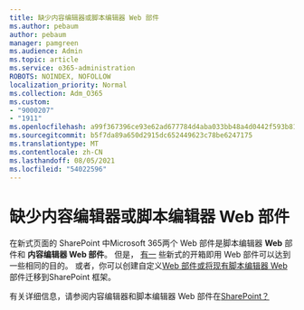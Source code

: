 ```yaml
---
title: 缺少内容编辑器或脚本编辑器 Web 部件
ms.author: pebaum
author: pebaum
manager: pamgreen
ms.audience: Admin
ms.topic: article
ms.service: o365-administration
ROBOTS: NOINDEX, NOFOLLOW
localization_priority: Normal
ms.collection: Adm_O365
ms.custom:
- "9000207"
- "1911"
ms.openlocfilehash: a99f367396ce93e62ad677784d4aba033bb48a4d0442f593b81dfaa607739403
ms.sourcegitcommit: b5f7da89a650d2915dc652449623c78be6247175
ms.translationtype: MT
ms.contentlocale: zh-CN
ms.lasthandoff: 08/05/2021
ms.locfileid: "54022596"
---
```

# <a name="content-editor-or-script-editor-web-parts-are-missing"></a>缺少内容编辑器或脚本编辑器 Web 部件

在新式页面的 SharePoint 中Microsoft 365两个 Web 部件是脚本编辑器 **Web** 部件和 **内容编辑器 Web 部件**。 但是， [有一](https://support.microsoft.com/office/ed6cc9ce-8b2a-480c-a655-1b9d7615cdbd#bkmk_outofbox) 些新式的开箱即用 Web 部件可以达到一些相同的目的。 或者，你可以创建自定义[Web 部件或将现有脚本编辑器 Web](https://support.microsoft.com/office/ed6cc9ce-8b2a-480c-a655-1b9d7615cdbd#bkmk_custom)部件迁移到SharePoint 框架。  

有关详细信息，请参阅内容编辑器和脚本编辑器 Web 部件在[SharePoint？](https://support.microsoft.com/office/ed6cc9ce-8b2a-480c-a655-1b9d7615cdbd)
